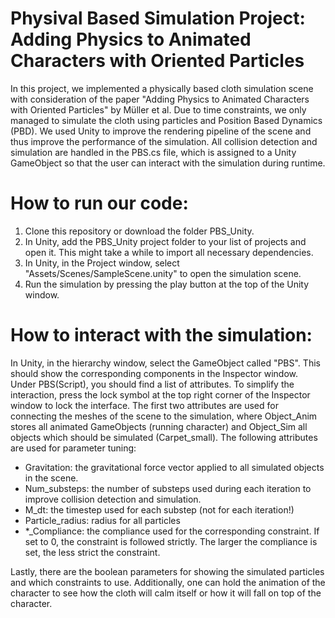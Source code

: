 
# Physival Based Simulation Project: Adding Physics to Animated Characters with Oriented Particles
In this project, we implemented a physically based cloth simulation scene with consideration of the paper "Adding Physics to Animated Characters with Oriented Particles" by Müller et al.
Due to time constraints, we only managed to simulate the cloth using particles and Position Based Dynamics (PBD). We used Unity to improve the rendering pipeline of the scene and thus improve the performance of the simulation. All collision detection and simulation are handled in the PBS.cs file, which is assigned to a Unity GameObject so that the user can interact with the simulation during runtime.

# How to run our code:
1. Clone this repository or download the folder PBS_Unity.
2. In Unity, add the PBS_Unity project folder to your list of projects and open it. This might take a while to import all necessary dependencies.
3. In Unity, in the Project window, select "Assets/Scenes/SampleScene.unity" to open the simulation scene.
4. Run the simulation by pressing the play button at the top of the Unity window.

# How to interact with the simulation:
In Unity, in the hierarchy window, select the GameObject called "PBS". This should show the corresponding components in the Inspector window. Under PBS(Script), you should find a list of attributes. To simplify the interaction, press the lock symbol at the top right corner of the Inspector window to lock the interface.
The first two attributes are used for connecting the meshes of the scene to the simulation, where Object_Anim stores all animated GameObjects (running character) and Object_Sim all objects which should be simulated (Carpet_small).
The following attributes are used for parameter tuning:
- Gravitation: the gravitational force vector applied to all simulated objects in the scene.
- Num_substeps: the number of substeps used during each iteration to improve collision detection and simulation.
- M_dt: the timestep used for each substep (not for each iteration!)
- Particle_radius: radius for all particles
- *_Compliance: the compliance used for the corresponding constraint. If set to 0, the constraint is followed strictly. The larger the compliance is set, the less strict the constraint.

Lastly, there are the boolean parameters for showing the simulated particles and which constraints to use. Additionally, one can hold the animation of the character to see how the cloth will calm itself or how it will fall on top of the character.

